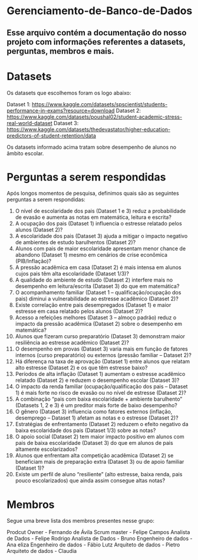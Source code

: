 # Gerenciamento-de-Banco-de-Dados

## Esse arquivo contém a documentação do nosso projeto com informações referentes a datasets, perguntas, membros e mais.

# Datasets

Os datasets que escolhemos foram os logo abaixo:

Dataset 1: https://www.kaggle.com/datasets/spscientist/students-performance-in-exams?resource=download
Dataset 2:  https://www.kaggle.com/datasets/poushal02/student-academic-stress-real-world-dataset
Dataset 3: https://www.kaggle.com/datasets/thedevastator/higher-education-predictors-of-student-retention/data

Os datasets informado acima tratam sobre desempenho de alunos no âmbito escolar.

# Perguntas a serem respondidas

Após longos momentos de pesquisa, definimos quais são as seguintes perguntas a serem respondidas:

1. O nível de escolaridade dos pais (Dataset 1 e 3) reduz a probabilidade de evasão e aumenta as notas em matemática, leitura e escrita?
2. A ocupação dos pais (Dataset 1) influencia o estresse relatado pelos alunos (Dataset 2)?
3. A escolaridade dos pais (Dataset 3) ajuda a mitigar o impacto negativo de ambientes de estudo barulhentos (Dataset 2)?
4. Alunos com pais de maior escolaridade apresentam menor chance de abandono (Dataset 1) mesmo em cenários de crise econômica (PIB/Inflação)?
5. A pressão acadêmica em casa (Dataset 2) é mais intensa em alunos cujos pais têm alta escolaridade (Dataset 1/3)?
6. A qualidade do ambiente de estudo (Dataset 2) interfere mais no desempenho em leitura/escrita (Dataset 3) do que em matemática?
7. O acompanhamento familiar (Dataset 1 – qualificação/ocupação dos pais) diminui a vulnerabilidade ao estresse acadêmico (Dataset 2)?
8. Existe correlação entre pais desempregados (Dataset 1) e maior estresse em casa relatado pelos alunos (Dataset 2)?
9. Acesso a refeições melhores (Dataset 3 – almoço padrão) reduz o impacto da pressão acadêmica (Dataset 2) sobre o desempenho em matemática?
10. Alunos que fizeram curso preparatório (Dataset 3) demonstram maior resiliência ao estresse acadêmico (Dataset 2)?
11. O desempenho em provas (Dataset 3) varia mais em função de fatores internos (curso preparatório) ou externos (pressão familiar – Dataset 2)?
12. Há diferença na taxa de aprovação (Dataset 1) entre alunos que relatam alto estresse (Dataset 2) e os que têm estresse baixo?
13. Períodos de alta inflação (Dataset 1) aumentam o estresse acadêmico relatado (Dataset 2) e reduzem o desempenho escolar (Dataset 3)?
14. O impacto da renda familiar (ocupação/qualificação dos pais – Dataset 1) é mais forte no risco de evasão ou no nível de estresse (Dataset 2)?
15. A combinação “pais com baixa escolaridade + ambiente barulhento” (Datasets 1, 2 e 3) é um preditor mais forte de baixo desempenho?
16. O gênero (Dataset 3) influencia como fatores externos (inflação, desemprego – Dataset 1) afetam as notas e o estresse (Dataset 2)?
17. Estratégias de enfrentamento (Dataset 2) reduzem o efeito negativo da baixa escolaridade dos pais (Dataset 1/3) sobre as notas?
18. O apoio social (Dataset 2) tem maior impacto positivo em alunos com pais de baixa escolaridade (Dataset 3) do que em alunos de pais altamente escolarizados?
19. Alunos que enfrentam alta competição acadêmica (Dataset 2) se beneficiam mais de preparação extra (Dataset 3) ou de apoio familiar (Dataset 1)?
20. Existe um perfil de aluno “resiliente” (alto estresse, baixa renda, pais pouco escolarizados) que ainda assim consegue altas notas?


# Membros

Segue uma breve lista dos membros presentes nesse grupo:

Prodcut Owner - Fernando de Ávila
Scrum master - Felipe Campos
Analista de Dados - Felipe Rodrigo
Analista de Dados - Bruno
Engenheiro de dados - Ana eliza
Engenheiro de dados - Fábio Lutz
Arquiteto de dados - Pietro
Arquiteto de dados - Claudia
